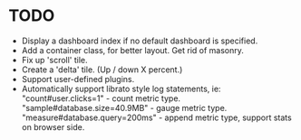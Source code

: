 # TODO

+ Display a dashboard index if no default dashboard is specified.
+ Add a container class, for better layout. Get rid of masonry.
+ Fix up 'scroll' tile.
+ Create a 'delta' tile. (Up / down X percent.)
+ Support user-defined plugins.
+ Automatically support librato style log statements, ie:
  "count#user.clicks=1" - count metric type.
  "sample#database.size=40.9MB" - gauge metric type.
  "measure#database.query=200ms" - append metric type, support stats on browser side.

